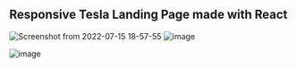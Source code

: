 ## Responsive Tesla Landing Page made with React

![Screenshot from 2022-07-15 18-57-55](https://user-images.githubusercontent.com/77159670/179261503-1eb21123-43a6-4f0e-a3b6-644d69f9709d.png)
![image](https://user-images.githubusercontent.com/77159670/179261741-0b901349-e6d1-4875-9667-a0f57c1f56e6.png)  

![image](https://user-images.githubusercontent.com/77159670/179261792-83846e28-1763-457b-aa34-c2870c950d1f.png)
